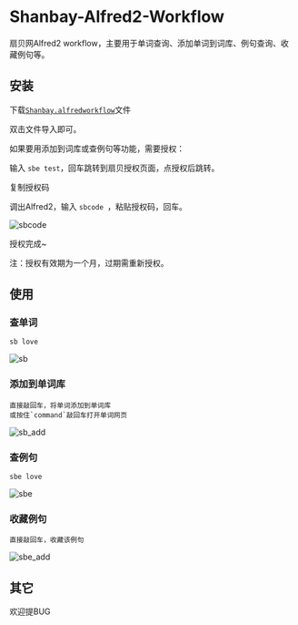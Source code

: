 # Shanbay-Alfred2-Workflow

扇贝网Alfred2 workflow，主要用于单词查询、添加单词到词库、例句查询、收藏例句等。


## 安装
下载[`Shanbay.alfredworkflow`](https://github.com/henter/Shanbay-Alfred2/blob/master/Shanbay.alfredworkflow?raw=true)文件

双击文件导入即可。

如果要用添加到词库或查例句等功能，需要授权：

输入 `sbe test`，回车跳转到扇贝授权页面，点授权后跳转。

复制授权码

调出Alfred2，输入 `sbcode `，粘贴授权码，回车。

![sbcode](https://sbalfred.sinaapp.com/static/sbcode.png)

授权完成~

注：授权有效期为一个月，过期需重新授权。

## 使用

### 查单词

`sb love`

![sb](https://sbalfred.sinaapp.com/static/sb.png)

### 添加到单词库

	直接敲回车，将单词添加到单词库 
	或按住`command`敲回车打开单词网页

![sb_add](https://sbalfred.sinaapp.com/static/sb_add.png)

### 查例句

`sbe love`

![sbe](https://sbalfred.sinaapp.com/static/sbe.png)

### 收藏例句
	
	直接敲回车，收藏该例句

![sbe_add](https://sbalfred.sinaapp.com/static/sbe_add.png)


## 其它

欢迎提BUG

